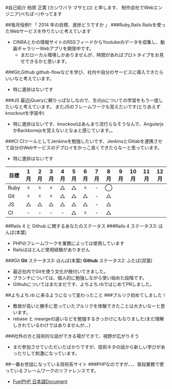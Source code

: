 #自己紹介
柏原 正寛 (カシワバラ マサヒロ) と申します、
制作会社でWebエンジニア(ぺちぱー)やってます

##毎月恒例!! 「 2014 年の目標、進捗どうですか 」
###Ruby,Rails
Railsを使ったWebサービスを作りたいと考えています

- CINRAとかの情報サイトのRSSフィードからYoutubeのデータを収集し、動画ギャラリーWebアプリを開発中です。
  - まだローカル環境しかありませんが、時間があればプロトタイプをお見せできるかと思います。

###Git,Github
github-flowなどを学び、社内や自分のサービスに導入できたらいいなと考えています。

- 特に進捗はないです

###JS
最近jQueryに頼りっぱなしなので、生のjsについての学習をもう一度したいなと考えています。
またJSのフレームワークも覚えたいです(とりあえずknockoutを学習中)

- 特に進捗はないです、knockoutはあんまり流行らなそうなんで、AngularjsかBackbonejsを覚えないとなぁと感じています。。

###CI
CIツールとしてJenkinsを勉強したいです、JenkinsとGitlabを連携させて自分のWebサービスのデプロイをかっこ良くできたらなーと思っています。

- 特に進捗はないです

| 目標 | 1月 | 2月 | 3月 | 4月 | 5月 | 6月 | 7月 | 8月 | 9月 | 10月 | 11月 | 12月 |
| ---- |:---:|:---:|:---:|:---:|:---:|:---:|:---:|:---:|:---:|:---:|:---:|:---:|
|Ruby|☓|☓|☓|△|△|☓|-|◯|||||
|Git|☓|☓|☓|△|△|△|-|△|||||
|JS|△|△|△|△|△|△|-|△|||||
|CI|-|-|-|-|△|☓|-|△|||||


##Rails 4 と Github に関するあなたのステータス
###Rails 4
ステータス3: ほんば(本葉)
- PHPのフレームワークを業務によっては使用しています
- Railsはほとんど使用経験がありません

###Git
**Git** ステータス3: ほんば(本葉)
**Github** ステータス2: ふたば(双葉)
- 最近社内でGitを使う文化が根付いてきました。
- ブランチについては、個人的に勉強しながら使い始めた段階です。
- Githubについてはまだまだです、よちよち.rbではじめてPRしました。

##よちよち.rb に来るようになって変わったこと
###プルリク初めてしました！
- 敷居が高いと勝手に思っていたプルリクを体験できたことは大きいなーと思います。
- rebase と meargeの違いなどを勉強するきっかけにもなりました(まだ理解しきれているわけではありませんが、、)


###社外の方と技術的な話ができる場ができて、視野が広がりそう
- まだ参加させていただいたばかりですが、技術ネタの話から新しい学びがあったりして刺激になっています。


##一番お世話になっている技術系サイト
###PHPなのですが、、、普段業務で使っているフレームワークのリファレンスです。
- [FuelPHP 日本語Document](http://fuelphp.jp/)

